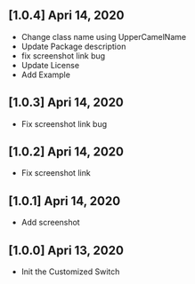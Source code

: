 ## [1.0.4] Apri 14, 2020
* Change class name using UpperCamelName
* Update Package description
* fix screenshot link bug
* Update License
* Add Example

## [1.0.3] Apri 14, 2020

* Fix screenshot link bug

## [1.0.2] Apri 14, 2020

* Fix screenshot link

## [1.0.1] Apri 14, 2020

* Add screenshot

## [1.0.0] Apri 13, 2020

* Init the Customized Switch
